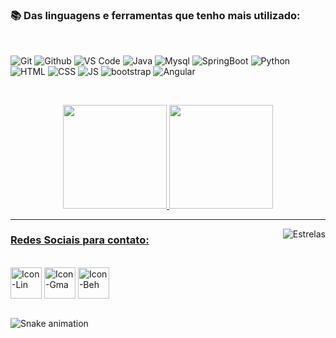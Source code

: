 <h1 align="center"></h1>
<!--
**r4skaren/r4skaren** is a ✨ _special_ ✨ repository because its `README.md` (this file) appears on your GitHub profile
--->
<!------------------------------------------------------------------------------------------------------------------------------------------------------------------------------>
   
<!------------------------------------------------------------------------------------------------------------------------------------------------------------------------------>
  <div style="display: inline_block">
    <h3 align="left"> 📚 Das linguagens e ferramentas que tenho mais utilizado:</h3>
   <br>
   
  ![Git](https://img.shields.io/badge/-Git-black?style=flat-square&logo=Git)
  ![Github](https://img.shields.io/badge/-GitHub-black?style=flat-square&logo=Github)
  ![VS Code](https://img.shields.io/badge/-VS%20Code-black?style=flat-square&logo=visual-studio-code)
  ![Java](https://img.shields.io/badge/Java-black?style=flat-square&logo=java&logoColor=blue)
  ![Mysql](https://img.shields.io/badge/MySQL-black?style=flat-square&logo=mysql&logoColor=blue)
  ![SpringBoot](https://img.shields.io/badge/-SpringBoot-black?style=flat-square&logo=spring)
  ![Python](https://img.shields.io/badge/-Python-black?style=flat-square&logo=Python)
 ![HTML](https://img.shields.io/badge/-HTML5-black?style=flat-square&logo=html5)
 ![CSS](https://img.shields.io/badge/-CSS3-black?style=flat-square&logo=css3)
 ![JS](https://img.shields.io/badge/-JavaScript-black?style=flat-square&logo=javascript)
 ![bootstrap](https://img.shields.io/badge/-BootStrap-black?style=flat-square&logo=bootstrap)
 ![Angular](https://img.shields.io/badge/-Angular-black?style=flat-square&logo=angular&logoColor=pink)

<br>
<!------------------------------------------------------------------------------------------------------------------------------------------------------------------------------>

  <p align="center">
   <a href="https://github.com/r4skaren">
    <img height="166em" src="https://github-readme-stats.vercel.app/api/top-langs/?username=r4skaren&layout=compact&langs_count=7&theme=dark&title_color=4b7457&border_color=4b7457&bg_color=000000"/> 
    <img height="166em" src="https://github-readme-stats.vercel.app/api?username=r4skaren&show_icons=true&theme=dark&title_color=4b7457&border_color=4b7457&bg_color=000000&include_all_commits=true&count_private=true"/>
   <br>
      </p>
    <hr size="3">
  
  <img align="right" alt="Estrelas" src="https://belezablackpower.files.wordpress.com/2017/02/tumblr_oitwz7a5vn1ue248wo4_400.gif?w=376&h=156">

 
 
<div> 
<!------------------------------------------------------------------------------------------------------------------------------------------------------------------------------>
 <h3 align="left">Redes Sociais para contato:</h3>
 
 <br>
  <a href="https://www.linkedin.com/in/karen-r-o" target="_blank"> <img align="center" alt="Icon-Lin" height="50" width="50" src="https://cdn-icons-png.flaticon.com/512/216/216570.png"target="_blank"></a>
 <a href = "mailto:karenrodrigues20120@gmail.com"><img align="center" alt="Icon-Gma" height="50" width="50" src="https://cdn-icons-png.flaticon.com/512/304/304082.png" target="_blank"></a>
  <a href="https://www.behance.net/r_skaren" target="_blank"> <img align="center" alt="Icon-Beh" height="50" width="50" src="https://cdn-icons-png.flaticon.com/512/216/216558.png"target="_blank"></a>
<br>
 <br>
</div>
  
![Snake animation](https://github.com/r4skaren/r4skaren/blob/output/github-contribution-grid-snake.svg)
